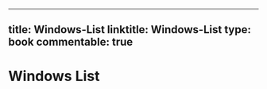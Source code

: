 
---
title: Windows-List
linktitle: Windows-List
type: book
commentable: true
---

# Windows List

    